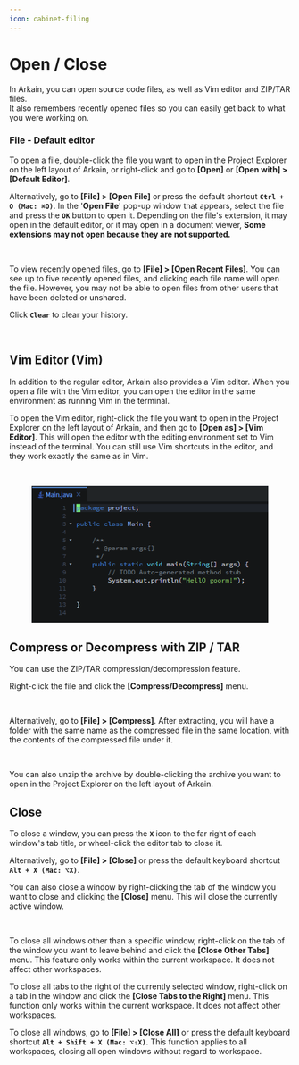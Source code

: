 ```yaml
---
icon: cabinet-filing
---
```


# Open / Close

In Arkain, you can open source code files, as well as Vim editor and ZIP/TAR files.\
It also remembers recently opened files so you can easily get back to what you were working on.

### File - Default editor <a href="#file-default-editor" id="file-default-editor"></a>

To open a file, double-click the file you want to open in the Project Explorer on the left layout of Arkain, or right-click and go to **\[Open]** or **\[Open with] > \[Default Editor]**.

Alternatively, go to **\[File] > \[Open File]** or press the default shortcut **`Ctrl + O (Mac: ⌘O)`**. In the '**Open File**' pop-up window that appears, select the file and press the **`OK`** button to open it. Depending on the file's extension, it may open in the default editor, or it may open in a document viewer, **Some extensions may not open because they are not supported.**

<figure><img src="https://help.goorm.io/~gitbook/image?url=https%3A%2F%2F2181851870-files.gitbook.io%2F%7E%2Ffiles%2Fv0%2Fb%2Fgitbook-x-prod.appspot.com%2Fo%2Fspaces%252F-Lq-Q9LciN1X9EABxGkt%252Fuploads%252FYmeoTDaKVTWHoOhGUAz8%252Fimage.png%3Falt%3Dmedia%26token%3D264eaf40-8e19-46f7-a42e-2343caaf0176&#x26;width=768&#x26;dpr=4&#x26;quality=100&#x26;sign=4906b044&#x26;sv=2" alt=""><figcaption></figcaption></figure>

To view recently opened files, go to **\[File] > \[Open Recent Files]**. You can see up to five recently opened files, and clicking each file name will open the file. However, you may not be able to open files from other users that have been deleted or unshared.

Click **`Clear`** to clear your history.

<figure><img src="https://help.goorm.io/~gitbook/image?url=https%3A%2F%2F2181851870-files.gitbook.io%2F%7E%2Ffiles%2Fv0%2Fb%2Fgitbook-x-prod.appspot.com%2Fo%2Fspaces%252F-Lq-Q9LciN1X9EABxGkt%252Fuploads%252FUYkrseH0124RkH7P2hG3%252Fimage.png%3Falt%3Dmedia%26token%3D5af4f870-06ad-44f4-b74b-f1a006ec8078&#x26;width=768&#x26;dpr=4&#x26;quality=100&#x26;sign=957fc00d&#x26;sv=2" alt=""><figcaption></figcaption></figure>

## Vim Editor (Vim) <a href="#vim-editor-vim" id="vim-editor-vim"></a>

In addition to the regular editor, Arkain also provides a Vim editor. When you open a file with the Vim editor, you can open the editor in the same environment as running Vim in the terminal.

To open the Vim editor, right-click the file you want to open in the Project Explorer on the left layout of Arkain, and then go to **\[Open as] > \[Vim Editor]**. This will open the editor with the editing environment set to Vim instead of the terminal. You can still use Vim shortcuts in the editor, and they work exactly the same as in Vim.

<figure><img src="https://help.goorm.io/~gitbook/image?url=https%3A%2F%2F2181851870-files.gitbook.io%2F%7E%2Ffiles%2Fv0%2Fb%2Fgitbook-x-prod.appspot.com%2Fo%2Fspaces%252F-Lq-Q9LciN1X9EABxGkt%252Fuploads%252FjTZhhUNWbCBbsqVa5x3p%252Fimage.png%3Falt%3Dmedia%26token%3Da98d02f5-34e9-4db3-8a66-25b2223793da&#x26;width=768&#x26;dpr=4&#x26;quality=100&#x26;sign=b800e457&#x26;sv=2" alt=""><figcaption></figcaption></figure>

<figure><img src="../../../.gitbook/assets/image (1) (1) (1) (1) (1) (1).png" alt=""><figcaption></figcaption></figure>

## Compress or Decompress with ZIP / TAR <a href="#compress-or-decompress-with-zip-tar" id="compress-or-decompress-with-zip-tar"></a>

You can use the ZIP/TAR compression/decompression feature.

Right-click the file and click the **\[Compress/Decompress]** menu.

<figure><img src="https://help.goorm.io/~gitbook/image?url=https%3A%2F%2F2181851870-files.gitbook.io%2F%7E%2Ffiles%2Fv0%2Fb%2Fgitbook-x-prod.appspot.com%2Fo%2Fspaces%252F-Lq-Q9LciN1X9EABxGkt%252Fuploads%252FJiNRfxrwADJkIVMLBiRB%252Fimage.png%3Falt%3Dmedia%26token%3Da3875117-e295-4a49-aba6-7b5238d6ec7f&#x26;width=768&#x26;dpr=4&#x26;quality=100&#x26;sign=278dbdfc&#x26;sv=2" alt=""><figcaption></figcaption></figure>

Alternatively, go to **\[File] > \[Compress]**. After extracting, you will have a folder with the same name as the compressed file in the same location, with the contents of the compressed file under it.

<figure><img src="https://help.goorm.io/~gitbook/image?url=https%3A%2F%2F2181851870-files.gitbook.io%2F%7E%2Ffiles%2Fv0%2Fb%2Fgitbook-x-prod.appspot.com%2Fo%2Fspaces%252F-Lq-Q9LciN1X9EABxGkt%252Fuploads%252Fr9OcNHAI9rxxu4mIV1Uc%252Fimage.png%3Falt%3Dmedia%26token%3Dd8b33aac-f086-4cb0-b5ef-ce8f7cda55da&#x26;width=768&#x26;dpr=4&#x26;quality=100&#x26;sign=62b12575&#x26;sv=2" alt=""><figcaption></figcaption></figure>

You can also unzip the archive by double-clicking the archive you want to open in the Project Explorer on the left layout of Arkain.

## Close <a href="#close" id="close"></a>

To close a window, you can press the **`X`** icon to the far right of each window's tab title, or wheel-click the editor tab to close it.

Alternatively, go to **\[File] > \[Close]** or press the default keyboard shortcut **`Alt + X (Mac: ⌥X)`**.

You can also close a window by right-clicking the tab of the window you want to close and clicking the **\[Close]** menu. This will close the currently active window.

<figure><img src="https://help.goorm.io/~gitbook/image?url=https%3A%2F%2F2181851870-files.gitbook.io%2F%7E%2Ffiles%2Fv0%2Fb%2Fgitbook-x-prod.appspot.com%2Fo%2Fspaces%252F-Lq-Q9LciN1X9EABxGkt%252Fuploads%252FMfa0XdhuP58Hva6jaiuD%252Fimage.png%3Falt%3Dmedia%26token%3D89cdf148-cd7a-4653-a9c5-a58815a3d985&#x26;width=768&#x26;dpr=4&#x26;quality=100&#x26;sign=c752e657&#x26;sv=2" alt=""><figcaption></figcaption></figure>

To close all windows other than a specific window, right-click on the tab of the window you want to leave behind and click the **\[Close Other Tabs]** menu. This feature only works within the current workspace. It does not affect other workspaces.

To close all tabs to the right of the currently selected window, right-click on a tab in the window and click the **\[Close Tabs to the Right]** menu. This function only works within the current workspace. It does not affect other workspaces.

To close all windows, go to **\[File] > \[Close All]** or press the default keyboard shortcut **`Alt + Shift + X (Mac: ⌥⇧X)`**. This function applies to all workspaces, closing all open windows without regard to workspace.
